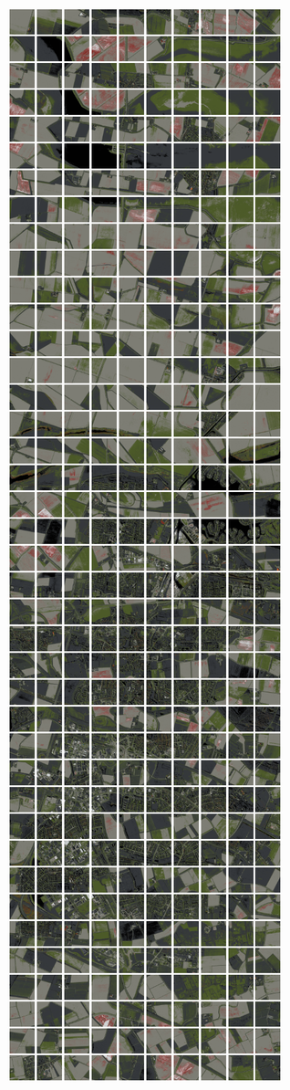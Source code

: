 <html>
<div>
<img src="https://github.com/HakkaTjakka/NL_TILE_MAP/blob/main/18/597/-1039/r.5970.-10390.png" height="44" width="44">
<img src="https://github.com/HakkaTjakka/NL_TILE_MAP/blob/main/18/597/-1039/r.5971.-10390.png" height="44" width="44">
<img src="https://github.com/HakkaTjakka/NL_TILE_MAP/blob/main/18/597/-1039/r.5972.-10390.png" height="44" width="44">
<img src="https://github.com/HakkaTjakka/NL_TILE_MAP/blob/main/18/597/-1039/r.5973.-10390.png" height="44" width="44">
<img src="https://github.com/HakkaTjakka/NL_TILE_MAP/blob/main/18/597/-1039/r.5974.-10390.png" height="44" width="44">
<img src="https://github.com/HakkaTjakka/NL_TILE_MAP/blob/main/18/597/-1039/r.5975.-10390.png" height="44" width="44">
<img src="https://github.com/HakkaTjakka/NL_TILE_MAP/blob/main/18/597/-1039/r.5976.-10390.png" height="44" width="44">
<img src="https://github.com/HakkaTjakka/NL_TILE_MAP/blob/main/18/597/-1039/r.5977.-10390.png" height="44" width="44">
<img src="https://github.com/HakkaTjakka/NL_TILE_MAP/blob/main/18/597/-1039/r.5978.-10390.png" height="44" width="44">
<img src="https://github.com/HakkaTjakka/NL_TILE_MAP/blob/main/18/597/-1039/r.5979.-10390.png" height="44" width="44">
<img src="https://github.com/HakkaTjakka/NL_TILE_MAP/blob/main/18/598/-1039/r.5980.-10390.png" height="44" width="44">
<img src="https://github.com/HakkaTjakka/NL_TILE_MAP/blob/main/18/598/-1039/r.5981.-10390.png" height="44" width="44">
<img src="https://github.com/HakkaTjakka/NL_TILE_MAP/blob/main/18/598/-1039/r.5982.-10390.png" height="44" width="44">
<img src="https://github.com/HakkaTjakka/NL_TILE_MAP/blob/main/18/598/-1039/r.5983.-10390.png" height="44" width="44">
<img src="https://github.com/HakkaTjakka/NL_TILE_MAP/blob/main/18/598/-1039/r.5984.-10390.png" height="44" width="44">
<img src="https://github.com/HakkaTjakka/NL_TILE_MAP/blob/main/18/598/-1039/r.5985.-10390.png" height="44" width="44">
<img src="https://github.com/HakkaTjakka/NL_TILE_MAP/blob/main/18/598/-1039/r.5986.-10390.png" height="44" width="44">
<img src="https://github.com/HakkaTjakka/NL_TILE_MAP/blob/main/18/598/-1039/r.5987.-10390.png" height="44" width="44">
<img src="https://github.com/HakkaTjakka/NL_TILE_MAP/blob/main/18/598/-1039/r.5988.-10390.png" height="44" width="44">
<img src="https://github.com/HakkaTjakka/NL_TILE_MAP/blob/main/18/598/-1039/r.5989.-10390.png" height="44" width="44">
<br>
<img src="https://github.com/HakkaTjakka/NL_TILE_MAP/blob/main/18/597/-1039/r.5970.-10389.png" height="44" width="44">
<img src="https://github.com/HakkaTjakka/NL_TILE_MAP/blob/main/18/597/-1039/r.5971.-10389.png" height="44" width="44">
<img src="https://github.com/HakkaTjakka/NL_TILE_MAP/blob/main/18/597/-1039/r.5972.-10389.png" height="44" width="44">
<img src="https://github.com/HakkaTjakka/NL_TILE_MAP/blob/main/18/597/-1039/r.5973.-10389.png" height="44" width="44">
<img src="https://github.com/HakkaTjakka/NL_TILE_MAP/blob/main/18/597/-1039/r.5974.-10389.png" height="44" width="44">
<img src="https://github.com/HakkaTjakka/NL_TILE_MAP/blob/main/18/597/-1039/r.5975.-10389.png" height="44" width="44">
<img src="https://github.com/HakkaTjakka/NL_TILE_MAP/blob/main/18/597/-1039/r.5976.-10389.png" height="44" width="44">
<img src="https://github.com/HakkaTjakka/NL_TILE_MAP/blob/main/18/597/-1039/r.5977.-10389.png" height="44" width="44">
<img src="https://github.com/HakkaTjakka/NL_TILE_MAP/blob/main/18/597/-1039/r.5978.-10389.png" height="44" width="44">
<img src="https://github.com/HakkaTjakka/NL_TILE_MAP/blob/main/18/597/-1039/r.5979.-10389.png" height="44" width="44">
<img src="https://github.com/HakkaTjakka/NL_TILE_MAP/blob/main/18/598/-1039/r.5980.-10389.png" height="44" width="44">
<img src="https://github.com/HakkaTjakka/NL_TILE_MAP/blob/main/18/598/-1039/r.5981.-10389.png" height="44" width="44">
<img src="https://github.com/HakkaTjakka/NL_TILE_MAP/blob/main/18/598/-1039/r.5982.-10389.png" height="44" width="44">
<img src="https://github.com/HakkaTjakka/NL_TILE_MAP/blob/main/18/598/-1039/r.5983.-10389.png" height="44" width="44">
<img src="https://github.com/HakkaTjakka/NL_TILE_MAP/blob/main/18/598/-1039/r.5984.-10389.png" height="44" width="44">
<img src="https://github.com/HakkaTjakka/NL_TILE_MAP/blob/main/18/598/-1039/r.5985.-10389.png" height="44" width="44">
<img src="https://github.com/HakkaTjakka/NL_TILE_MAP/blob/main/18/598/-1039/r.5986.-10389.png" height="44" width="44">
<img src="https://github.com/HakkaTjakka/NL_TILE_MAP/blob/main/18/598/-1039/r.5987.-10389.png" height="44" width="44">
<img src="https://github.com/HakkaTjakka/NL_TILE_MAP/blob/main/18/598/-1039/r.5988.-10389.png" height="44" width="44">
<img src="https://github.com/HakkaTjakka/NL_TILE_MAP/blob/main/18/598/-1039/r.5989.-10389.png" height="44" width="44">
<br>
<img src="https://github.com/HakkaTjakka/NL_TILE_MAP/blob/main/18/597/-1039/r.5970.-10388.png" height="44" width="44">
<img src="https://github.com/HakkaTjakka/NL_TILE_MAP/blob/main/18/597/-1039/r.5971.-10388.png" height="44" width="44">
<img src="https://github.com/HakkaTjakka/NL_TILE_MAP/blob/main/18/597/-1039/r.5972.-10388.png" height="44" width="44">
<img src="https://github.com/HakkaTjakka/NL_TILE_MAP/blob/main/18/597/-1039/r.5973.-10388.png" height="44" width="44">
<img src="https://github.com/HakkaTjakka/NL_TILE_MAP/blob/main/18/597/-1039/r.5974.-10388.png" height="44" width="44">
<img src="https://github.com/HakkaTjakka/NL_TILE_MAP/blob/main/18/597/-1039/r.5975.-10388.png" height="44" width="44">
<img src="https://github.com/HakkaTjakka/NL_TILE_MAP/blob/main/18/597/-1039/r.5976.-10388.png" height="44" width="44">
<img src="https://github.com/HakkaTjakka/NL_TILE_MAP/blob/main/18/597/-1039/r.5977.-10388.png" height="44" width="44">
<img src="https://github.com/HakkaTjakka/NL_TILE_MAP/blob/main/18/597/-1039/r.5978.-10388.png" height="44" width="44">
<img src="https://github.com/HakkaTjakka/NL_TILE_MAP/blob/main/18/597/-1039/r.5979.-10388.png" height="44" width="44">
<img src="https://github.com/HakkaTjakka/NL_TILE_MAP/blob/main/18/598/-1039/r.5980.-10388.png" height="44" width="44">
<img src="https://github.com/HakkaTjakka/NL_TILE_MAP/blob/main/18/598/-1039/r.5981.-10388.png" height="44" width="44">
<img src="https://github.com/HakkaTjakka/NL_TILE_MAP/blob/main/18/598/-1039/r.5982.-10388.png" height="44" width="44">
<img src="https://github.com/HakkaTjakka/NL_TILE_MAP/blob/main/18/598/-1039/r.5983.-10388.png" height="44" width="44">
<img src="https://github.com/HakkaTjakka/NL_TILE_MAP/blob/main/18/598/-1039/r.5984.-10388.png" height="44" width="44">
<img src="https://github.com/HakkaTjakka/NL_TILE_MAP/blob/main/18/598/-1039/r.5985.-10388.png" height="44" width="44">
<img src="https://github.com/HakkaTjakka/NL_TILE_MAP/blob/main/18/598/-1039/r.5986.-10388.png" height="44" width="44">
<img src="https://github.com/HakkaTjakka/NL_TILE_MAP/blob/main/18/598/-1039/r.5987.-10388.png" height="44" width="44">
<img src="https://github.com/HakkaTjakka/NL_TILE_MAP/blob/main/18/598/-1039/r.5988.-10388.png" height="44" width="44">
<img src="https://github.com/HakkaTjakka/NL_TILE_MAP/blob/main/18/598/-1039/r.5989.-10388.png" height="44" width="44">
<br>
<img src="https://github.com/HakkaTjakka/NL_TILE_MAP/blob/main/18/597/-1039/r.5970.-10387.png" height="44" width="44">
<img src="https://github.com/HakkaTjakka/NL_TILE_MAP/blob/main/18/597/-1039/r.5971.-10387.png" height="44" width="44">
<img src="https://github.com/HakkaTjakka/NL_TILE_MAP/blob/main/18/597/-1039/r.5972.-10387.png" height="44" width="44">
<img src="https://github.com/HakkaTjakka/NL_TILE_MAP/blob/main/18/597/-1039/r.5973.-10387.png" height="44" width="44">
<img src="https://github.com/HakkaTjakka/NL_TILE_MAP/blob/main/18/597/-1039/r.5974.-10387.png" height="44" width="44">
<img src="https://github.com/HakkaTjakka/NL_TILE_MAP/blob/main/18/597/-1039/r.5975.-10387.png" height="44" width="44">
<img src="https://github.com/HakkaTjakka/NL_TILE_MAP/blob/main/18/597/-1039/r.5976.-10387.png" height="44" width="44">
<img src="https://github.com/HakkaTjakka/NL_TILE_MAP/blob/main/18/597/-1039/r.5977.-10387.png" height="44" width="44">
<img src="https://github.com/HakkaTjakka/NL_TILE_MAP/blob/main/18/597/-1039/r.5978.-10387.png" height="44" width="44">
<img src="https://github.com/HakkaTjakka/NL_TILE_MAP/blob/main/18/597/-1039/r.5979.-10387.png" height="44" width="44">
<img src="https://github.com/HakkaTjakka/NL_TILE_MAP/blob/main/18/598/-1039/r.5980.-10387.png" height="44" width="44">
<img src="https://github.com/HakkaTjakka/NL_TILE_MAP/blob/main/18/598/-1039/r.5981.-10387.png" height="44" width="44">
<img src="https://github.com/HakkaTjakka/NL_TILE_MAP/blob/main/18/598/-1039/r.5982.-10387.png" height="44" width="44">
<img src="https://github.com/HakkaTjakka/NL_TILE_MAP/blob/main/18/598/-1039/r.5983.-10387.png" height="44" width="44">
<img src="https://github.com/HakkaTjakka/NL_TILE_MAP/blob/main/18/598/-1039/r.5984.-10387.png" height="44" width="44">
<img src="https://github.com/HakkaTjakka/NL_TILE_MAP/blob/main/18/598/-1039/r.5985.-10387.png" height="44" width="44">
<img src="https://github.com/HakkaTjakka/NL_TILE_MAP/blob/main/18/598/-1039/r.5986.-10387.png" height="44" width="44">
<img src="https://github.com/HakkaTjakka/NL_TILE_MAP/blob/main/18/598/-1039/r.5987.-10387.png" height="44" width="44">
<img src="https://github.com/HakkaTjakka/NL_TILE_MAP/blob/main/18/598/-1039/r.5988.-10387.png" height="44" width="44">
<img src="https://github.com/HakkaTjakka/NL_TILE_MAP/blob/main/18/598/-1039/r.5989.-10387.png" height="44" width="44">
<br>
<img src="https://github.com/HakkaTjakka/NL_TILE_MAP/blob/main/18/597/-1039/r.5970.-10386.png" height="44" width="44">
<img src="https://github.com/HakkaTjakka/NL_TILE_MAP/blob/main/18/597/-1039/r.5971.-10386.png" height="44" width="44">
<img src="https://github.com/HakkaTjakka/NL_TILE_MAP/blob/main/18/597/-1039/r.5972.-10386.png" height="44" width="44">
<img src="https://github.com/HakkaTjakka/NL_TILE_MAP/blob/main/18/597/-1039/r.5973.-10386.png" height="44" width="44">
<img src="https://github.com/HakkaTjakka/NL_TILE_MAP/blob/main/18/597/-1039/r.5974.-10386.png" height="44" width="44">
<img src="https://github.com/HakkaTjakka/NL_TILE_MAP/blob/main/18/597/-1039/r.5975.-10386.png" height="44" width="44">
<img src="https://github.com/HakkaTjakka/NL_TILE_MAP/blob/main/18/597/-1039/r.5976.-10386.png" height="44" width="44">
<img src="https://github.com/HakkaTjakka/NL_TILE_MAP/blob/main/18/597/-1039/r.5977.-10386.png" height="44" width="44">
<img src="https://github.com/HakkaTjakka/NL_TILE_MAP/blob/main/18/597/-1039/r.5978.-10386.png" height="44" width="44">
<img src="https://github.com/HakkaTjakka/NL_TILE_MAP/blob/main/18/597/-1039/r.5979.-10386.png" height="44" width="44">
<img src="https://github.com/HakkaTjakka/NL_TILE_MAP/blob/main/18/598/-1039/r.5980.-10386.png" height="44" width="44">
<img src="https://github.com/HakkaTjakka/NL_TILE_MAP/blob/main/18/598/-1039/r.5981.-10386.png" height="44" width="44">
<img src="https://github.com/HakkaTjakka/NL_TILE_MAP/blob/main/18/598/-1039/r.5982.-10386.png" height="44" width="44">
<img src="https://github.com/HakkaTjakka/NL_TILE_MAP/blob/main/18/598/-1039/r.5983.-10386.png" height="44" width="44">
<img src="https://github.com/HakkaTjakka/NL_TILE_MAP/blob/main/18/598/-1039/r.5984.-10386.png" height="44" width="44">
<img src="https://github.com/HakkaTjakka/NL_TILE_MAP/blob/main/18/598/-1039/r.5985.-10386.png" height="44" width="44">
<img src="https://github.com/HakkaTjakka/NL_TILE_MAP/blob/main/18/598/-1039/r.5986.-10386.png" height="44" width="44">
<img src="https://github.com/HakkaTjakka/NL_TILE_MAP/blob/main/18/598/-1039/r.5987.-10386.png" height="44" width="44">
<img src="https://github.com/HakkaTjakka/NL_TILE_MAP/blob/main/18/598/-1039/r.5988.-10386.png" height="44" width="44">
<img src="https://github.com/HakkaTjakka/NL_TILE_MAP/blob/main/18/598/-1039/r.5989.-10386.png" height="44" width="44">
<br>
<img src="https://github.com/HakkaTjakka/NL_TILE_MAP/blob/main/18/597/-1039/r.5970.-10385.png" height="44" width="44">
<img src="https://github.com/HakkaTjakka/NL_TILE_MAP/blob/main/18/597/-1039/r.5971.-10385.png" height="44" width="44">
<img src="https://github.com/HakkaTjakka/NL_TILE_MAP/blob/main/18/597/-1039/r.5972.-10385.png" height="44" width="44">
<img src="https://github.com/HakkaTjakka/NL_TILE_MAP/blob/main/18/597/-1039/r.5973.-10385.png" height="44" width="44">
<img src="https://github.com/HakkaTjakka/NL_TILE_MAP/blob/main/18/597/-1039/r.5974.-10385.png" height="44" width="44">
<img src="https://github.com/HakkaTjakka/NL_TILE_MAP/blob/main/18/597/-1039/r.5975.-10385.png" height="44" width="44">
<img src="https://github.com/HakkaTjakka/NL_TILE_MAP/blob/main/18/597/-1039/r.5976.-10385.png" height="44" width="44">
<img src="https://github.com/HakkaTjakka/NL_TILE_MAP/blob/main/18/597/-1039/r.5977.-10385.png" height="44" width="44">
<img src="https://github.com/HakkaTjakka/NL_TILE_MAP/blob/main/18/597/-1039/r.5978.-10385.png" height="44" width="44">
<img src="https://github.com/HakkaTjakka/NL_TILE_MAP/blob/main/18/597/-1039/r.5979.-10385.png" height="44" width="44">
<img src="https://github.com/HakkaTjakka/NL_TILE_MAP/blob/main/18/598/-1039/r.5980.-10385.png" height="44" width="44">
<img src="https://github.com/HakkaTjakka/NL_TILE_MAP/blob/main/18/598/-1039/r.5981.-10385.png" height="44" width="44">
<img src="https://github.com/HakkaTjakka/NL_TILE_MAP/blob/main/18/598/-1039/r.5982.-10385.png" height="44" width="44">
<img src="https://github.com/HakkaTjakka/NL_TILE_MAP/blob/main/18/598/-1039/r.5983.-10385.png" height="44" width="44">
<img src="https://github.com/HakkaTjakka/NL_TILE_MAP/blob/main/18/598/-1039/r.5984.-10385.png" height="44" width="44">
<img src="https://github.com/HakkaTjakka/NL_TILE_MAP/blob/main/18/598/-1039/r.5985.-10385.png" height="44" width="44">
<img src="https://github.com/HakkaTjakka/NL_TILE_MAP/blob/main/18/598/-1039/r.5986.-10385.png" height="44" width="44">
<img src="https://github.com/HakkaTjakka/NL_TILE_MAP/blob/main/18/598/-1039/r.5987.-10385.png" height="44" width="44">
<img src="https://github.com/HakkaTjakka/NL_TILE_MAP/blob/main/18/598/-1039/r.5988.-10385.png" height="44" width="44">
<img src="https://github.com/HakkaTjakka/NL_TILE_MAP/blob/main/18/598/-1039/r.5989.-10385.png" height="44" width="44">
<br>
<img src="https://github.com/HakkaTjakka/NL_TILE_MAP/blob/main/18/597/-1039/r.5970.-10384.png" height="44" width="44">
<img src="https://github.com/HakkaTjakka/NL_TILE_MAP/blob/main/18/597/-1039/r.5971.-10384.png" height="44" width="44">
<img src="https://github.com/HakkaTjakka/NL_TILE_MAP/blob/main/18/597/-1039/r.5972.-10384.png" height="44" width="44">
<img src="https://github.com/HakkaTjakka/NL_TILE_MAP/blob/main/18/597/-1039/r.5973.-10384.png" height="44" width="44">
<img src="https://github.com/HakkaTjakka/NL_TILE_MAP/blob/main/18/597/-1039/r.5974.-10384.png" height="44" width="44">
<img src="https://github.com/HakkaTjakka/NL_TILE_MAP/blob/main/18/597/-1039/r.5975.-10384.png" height="44" width="44">
<img src="https://github.com/HakkaTjakka/NL_TILE_MAP/blob/main/18/597/-1039/r.5976.-10384.png" height="44" width="44">
<img src="https://github.com/HakkaTjakka/NL_TILE_MAP/blob/main/18/597/-1039/r.5977.-10384.png" height="44" width="44">
<img src="https://github.com/HakkaTjakka/NL_TILE_MAP/blob/main/18/597/-1039/r.5978.-10384.png" height="44" width="44">
<img src="https://github.com/HakkaTjakka/NL_TILE_MAP/blob/main/18/597/-1039/r.5979.-10384.png" height="44" width="44">
<img src="https://github.com/HakkaTjakka/NL_TILE_MAP/blob/main/18/598/-1039/r.5980.-10384.png" height="44" width="44">
<img src="https://github.com/HakkaTjakka/NL_TILE_MAP/blob/main/18/598/-1039/r.5981.-10384.png" height="44" width="44">
<img src="https://github.com/HakkaTjakka/NL_TILE_MAP/blob/main/18/598/-1039/r.5982.-10384.png" height="44" width="44">
<img src="https://github.com/HakkaTjakka/NL_TILE_MAP/blob/main/18/598/-1039/r.5983.-10384.png" height="44" width="44">
<img src="https://github.com/HakkaTjakka/NL_TILE_MAP/blob/main/18/598/-1039/r.5984.-10384.png" height="44" width="44">
<img src="https://github.com/HakkaTjakka/NL_TILE_MAP/blob/main/18/598/-1039/r.5985.-10384.png" height="44" width="44">
<img src="https://github.com/HakkaTjakka/NL_TILE_MAP/blob/main/18/598/-1039/r.5986.-10384.png" height="44" width="44">
<img src="https://github.com/HakkaTjakka/NL_TILE_MAP/blob/main/18/598/-1039/r.5987.-10384.png" height="44" width="44">
<img src="https://github.com/HakkaTjakka/NL_TILE_MAP/blob/main/18/598/-1039/r.5988.-10384.png" height="44" width="44">
<img src="https://github.com/HakkaTjakka/NL_TILE_MAP/blob/main/18/598/-1039/r.5989.-10384.png" height="44" width="44">
<br>
<img src="https://github.com/HakkaTjakka/NL_TILE_MAP/blob/main/18/597/-1039/r.5970.-10383.png" height="44" width="44">
<img src="https://github.com/HakkaTjakka/NL_TILE_MAP/blob/main/18/597/-1039/r.5971.-10383.png" height="44" width="44">
<img src="https://github.com/HakkaTjakka/NL_TILE_MAP/blob/main/18/597/-1039/r.5972.-10383.png" height="44" width="44">
<img src="https://github.com/HakkaTjakka/NL_TILE_MAP/blob/main/18/597/-1039/r.5973.-10383.png" height="44" width="44">
<img src="https://github.com/HakkaTjakka/NL_TILE_MAP/blob/main/18/597/-1039/r.5974.-10383.png" height="44" width="44">
<img src="https://github.com/HakkaTjakka/NL_TILE_MAP/blob/main/18/597/-1039/r.5975.-10383.png" height="44" width="44">
<img src="https://github.com/HakkaTjakka/NL_TILE_MAP/blob/main/18/597/-1039/r.5976.-10383.png" height="44" width="44">
<img src="https://github.com/HakkaTjakka/NL_TILE_MAP/blob/main/18/597/-1039/r.5977.-10383.png" height="44" width="44">
<img src="https://github.com/HakkaTjakka/NL_TILE_MAP/blob/main/18/597/-1039/r.5978.-10383.png" height="44" width="44">
<img src="https://github.com/HakkaTjakka/NL_TILE_MAP/blob/main/18/597/-1039/r.5979.-10383.png" height="44" width="44">
<img src="https://github.com/HakkaTjakka/NL_TILE_MAP/blob/main/18/598/-1039/r.5980.-10383.png" height="44" width="44">
<img src="https://github.com/HakkaTjakka/NL_TILE_MAP/blob/main/18/598/-1039/r.5981.-10383.png" height="44" width="44">
<img src="https://github.com/HakkaTjakka/NL_TILE_MAP/blob/main/18/598/-1039/r.5982.-10383.png" height="44" width="44">
<img src="https://github.com/HakkaTjakka/NL_TILE_MAP/blob/main/18/598/-1039/r.5983.-10383.png" height="44" width="44">
<img src="https://github.com/HakkaTjakka/NL_TILE_MAP/blob/main/18/598/-1039/r.5984.-10383.png" height="44" width="44">
<img src="https://github.com/HakkaTjakka/NL_TILE_MAP/blob/main/18/598/-1039/r.5985.-10383.png" height="44" width="44">
<img src="https://github.com/HakkaTjakka/NL_TILE_MAP/blob/main/18/598/-1039/r.5986.-10383.png" height="44" width="44">
<img src="https://github.com/HakkaTjakka/NL_TILE_MAP/blob/main/18/598/-1039/r.5987.-10383.png" height="44" width="44">
<img src="https://github.com/HakkaTjakka/NL_TILE_MAP/blob/main/18/598/-1039/r.5988.-10383.png" height="44" width="44">
<img src="https://github.com/HakkaTjakka/NL_TILE_MAP/blob/main/18/598/-1039/r.5989.-10383.png" height="44" width="44">
<br>
<img src="https://github.com/HakkaTjakka/NL_TILE_MAP/blob/main/18/597/-1039/r.5970.-10382.png" height="44" width="44">
<img src="https://github.com/HakkaTjakka/NL_TILE_MAP/blob/main/18/597/-1039/r.5971.-10382.png" height="44" width="44">
<img src="https://github.com/HakkaTjakka/NL_TILE_MAP/blob/main/18/597/-1039/r.5972.-10382.png" height="44" width="44">
<img src="https://github.com/HakkaTjakka/NL_TILE_MAP/blob/main/18/597/-1039/r.5973.-10382.png" height="44" width="44">
<img src="https://github.com/HakkaTjakka/NL_TILE_MAP/blob/main/18/597/-1039/r.5974.-10382.png" height="44" width="44">
<img src="https://github.com/HakkaTjakka/NL_TILE_MAP/blob/main/18/597/-1039/r.5975.-10382.png" height="44" width="44">
<img src="https://github.com/HakkaTjakka/NL_TILE_MAP/blob/main/18/597/-1039/r.5976.-10382.png" height="44" width="44">
<img src="https://github.com/HakkaTjakka/NL_TILE_MAP/blob/main/18/597/-1039/r.5977.-10382.png" height="44" width="44">
<img src="https://github.com/HakkaTjakka/NL_TILE_MAP/blob/main/18/597/-1039/r.5978.-10382.png" height="44" width="44">
<img src="https://github.com/HakkaTjakka/NL_TILE_MAP/blob/main/18/597/-1039/r.5979.-10382.png" height="44" width="44">
<img src="https://github.com/HakkaTjakka/NL_TILE_MAP/blob/main/18/598/-1039/r.5980.-10382.png" height="44" width="44">
<img src="https://github.com/HakkaTjakka/NL_TILE_MAP/blob/main/18/598/-1039/r.5981.-10382.png" height="44" width="44">
<img src="https://github.com/HakkaTjakka/NL_TILE_MAP/blob/main/18/598/-1039/r.5982.-10382.png" height="44" width="44">
<img src="https://github.com/HakkaTjakka/NL_TILE_MAP/blob/main/18/598/-1039/r.5983.-10382.png" height="44" width="44">
<img src="https://github.com/HakkaTjakka/NL_TILE_MAP/blob/main/18/598/-1039/r.5984.-10382.png" height="44" width="44">
<img src="https://github.com/HakkaTjakka/NL_TILE_MAP/blob/main/18/598/-1039/r.5985.-10382.png" height="44" width="44">
<img src="https://github.com/HakkaTjakka/NL_TILE_MAP/blob/main/18/598/-1039/r.5986.-10382.png" height="44" width="44">
<img src="https://github.com/HakkaTjakka/NL_TILE_MAP/blob/main/18/598/-1039/r.5987.-10382.png" height="44" width="44">
<img src="https://github.com/HakkaTjakka/NL_TILE_MAP/blob/main/18/598/-1039/r.5988.-10382.png" height="44" width="44">
<img src="https://github.com/HakkaTjakka/NL_TILE_MAP/blob/main/18/598/-1039/r.5989.-10382.png" height="44" width="44">
<br>
<img src="https://github.com/HakkaTjakka/NL_TILE_MAP/blob/main/18/597/-1039/r.5970.-10381.png" height="44" width="44">
<img src="https://github.com/HakkaTjakka/NL_TILE_MAP/blob/main/18/597/-1039/r.5971.-10381.png" height="44" width="44">
<img src="https://github.com/HakkaTjakka/NL_TILE_MAP/blob/main/18/597/-1039/r.5972.-10381.png" height="44" width="44">
<img src="https://github.com/HakkaTjakka/NL_TILE_MAP/blob/main/18/597/-1039/r.5973.-10381.png" height="44" width="44">
<img src="https://github.com/HakkaTjakka/NL_TILE_MAP/blob/main/18/597/-1039/r.5974.-10381.png" height="44" width="44">
<img src="https://github.com/HakkaTjakka/NL_TILE_MAP/blob/main/18/597/-1039/r.5975.-10381.png" height="44" width="44">
<img src="https://github.com/HakkaTjakka/NL_TILE_MAP/blob/main/18/597/-1039/r.5976.-10381.png" height="44" width="44">
<img src="https://github.com/HakkaTjakka/NL_TILE_MAP/blob/main/18/597/-1039/r.5977.-10381.png" height="44" width="44">
<img src="https://github.com/HakkaTjakka/NL_TILE_MAP/blob/main/18/597/-1039/r.5978.-10381.png" height="44" width="44">
<img src="https://github.com/HakkaTjakka/NL_TILE_MAP/blob/main/18/597/-1039/r.5979.-10381.png" height="44" width="44">
<img src="https://github.com/HakkaTjakka/NL_TILE_MAP/blob/main/18/598/-1039/r.5980.-10381.png" height="44" width="44">
<img src="https://github.com/HakkaTjakka/NL_TILE_MAP/blob/main/18/598/-1039/r.5981.-10381.png" height="44" width="44">
<img src="https://github.com/HakkaTjakka/NL_TILE_MAP/blob/main/18/598/-1039/r.5982.-10381.png" height="44" width="44">
<img src="https://github.com/HakkaTjakka/NL_TILE_MAP/blob/main/18/598/-1039/r.5983.-10381.png" height="44" width="44">
<img src="https://github.com/HakkaTjakka/NL_TILE_MAP/blob/main/18/598/-1039/r.5984.-10381.png" height="44" width="44">
<img src="https://github.com/HakkaTjakka/NL_TILE_MAP/blob/main/18/598/-1039/r.5985.-10381.png" height="44" width="44">
<img src="https://github.com/HakkaTjakka/NL_TILE_MAP/blob/main/18/598/-1039/r.5986.-10381.png" height="44" width="44">
<img src="https://github.com/HakkaTjakka/NL_TILE_MAP/blob/main/18/598/-1039/r.5987.-10381.png" height="44" width="44">
<img src="https://github.com/HakkaTjakka/NL_TILE_MAP/blob/main/18/598/-1039/r.5988.-10381.png" height="44" width="44">
<img src="https://github.com/HakkaTjakka/NL_TILE_MAP/blob/main/18/598/-1039/r.5989.-10381.png" height="44" width="44">
<br>
<img src="https://github.com/HakkaTjakka/NL_TILE_MAP/blob/main/18/597/-1038/r.5970.-10380.png" height="44" width="44">
<img src="https://github.com/HakkaTjakka/NL_TILE_MAP/blob/main/18/597/-1038/r.5971.-10380.png" height="44" width="44">
<img src="https://github.com/HakkaTjakka/NL_TILE_MAP/blob/main/18/597/-1038/r.5972.-10380.png" height="44" width="44">
<img src="https://github.com/HakkaTjakka/NL_TILE_MAP/blob/main/18/597/-1038/r.5973.-10380.png" height="44" width="44">
<img src="https://github.com/HakkaTjakka/NL_TILE_MAP/blob/main/18/597/-1038/r.5974.-10380.png" height="44" width="44">
<img src="https://github.com/HakkaTjakka/NL_TILE_MAP/blob/main/18/597/-1038/r.5975.-10380.png" height="44" width="44">
<img src="https://github.com/HakkaTjakka/NL_TILE_MAP/blob/main/18/597/-1038/r.5976.-10380.png" height="44" width="44">
<img src="https://github.com/HakkaTjakka/NL_TILE_MAP/blob/main/18/597/-1038/r.5977.-10380.png" height="44" width="44">
<img src="https://github.com/HakkaTjakka/NL_TILE_MAP/blob/main/18/597/-1038/r.5978.-10380.png" height="44" width="44">
<img src="https://github.com/HakkaTjakka/NL_TILE_MAP/blob/main/18/597/-1038/r.5979.-10380.png" height="44" width="44">
<img src="https://github.com/HakkaTjakka/NL_TILE_MAP/blob/main/18/598/-1038/r.5980.-10380.png" height="44" width="44">
<img src="https://github.com/HakkaTjakka/NL_TILE_MAP/blob/main/18/598/-1038/r.5981.-10380.png" height="44" width="44">
<img src="https://github.com/HakkaTjakka/NL_TILE_MAP/blob/main/18/598/-1038/r.5982.-10380.png" height="44" width="44">
<img src="https://github.com/HakkaTjakka/NL_TILE_MAP/blob/main/18/598/-1038/r.5983.-10380.png" height="44" width="44">
<img src="https://github.com/HakkaTjakka/NL_TILE_MAP/blob/main/18/598/-1038/r.5984.-10380.png" height="44" width="44">
<img src="https://github.com/HakkaTjakka/NL_TILE_MAP/blob/main/18/598/-1038/r.5985.-10380.png" height="44" width="44">
<img src="https://github.com/HakkaTjakka/NL_TILE_MAP/blob/main/18/598/-1038/r.5986.-10380.png" height="44" width="44">
<img src="https://github.com/HakkaTjakka/NL_TILE_MAP/blob/main/18/598/-1038/r.5987.-10380.png" height="44" width="44">
<img src="https://github.com/HakkaTjakka/NL_TILE_MAP/blob/main/18/598/-1038/r.5988.-10380.png" height="44" width="44">
<img src="https://github.com/HakkaTjakka/NL_TILE_MAP/blob/main/18/598/-1038/r.5989.-10380.png" height="44" width="44">
<br>
<img src="https://github.com/HakkaTjakka/NL_TILE_MAP/blob/main/18/597/-1038/r.5970.-10379.png" height="44" width="44">
<img src="https://github.com/HakkaTjakka/NL_TILE_MAP/blob/main/18/597/-1038/r.5971.-10379.png" height="44" width="44">
<img src="https://github.com/HakkaTjakka/NL_TILE_MAP/blob/main/18/597/-1038/r.5972.-10379.png" height="44" width="44">
<img src="https://github.com/HakkaTjakka/NL_TILE_MAP/blob/main/18/597/-1038/r.5973.-10379.png" height="44" width="44">
<img src="https://github.com/HakkaTjakka/NL_TILE_MAP/blob/main/18/597/-1038/r.5974.-10379.png" height="44" width="44">
<img src="https://github.com/HakkaTjakka/NL_TILE_MAP/blob/main/18/597/-1038/r.5975.-10379.png" height="44" width="44">
<img src="https://github.com/HakkaTjakka/NL_TILE_MAP/blob/main/18/597/-1038/r.5976.-10379.png" height="44" width="44">
<img src="https://github.com/HakkaTjakka/NL_TILE_MAP/blob/main/18/597/-1038/r.5977.-10379.png" height="44" width="44">
<img src="https://github.com/HakkaTjakka/NL_TILE_MAP/blob/main/18/597/-1038/r.5978.-10379.png" height="44" width="44">
<img src="https://github.com/HakkaTjakka/NL_TILE_MAP/blob/main/18/597/-1038/r.5979.-10379.png" height="44" width="44">
<img src="https://github.com/HakkaTjakka/NL_TILE_MAP/blob/main/18/598/-1038/r.5980.-10379.png" height="44" width="44">
<img src="https://github.com/HakkaTjakka/NL_TILE_MAP/blob/main/18/598/-1038/r.5981.-10379.png" height="44" width="44">
<img src="https://github.com/HakkaTjakka/NL_TILE_MAP/blob/main/18/598/-1038/r.5982.-10379.png" height="44" width="44">
<img src="https://github.com/HakkaTjakka/NL_TILE_MAP/blob/main/18/598/-1038/r.5983.-10379.png" height="44" width="44">
<img src="https://github.com/HakkaTjakka/NL_TILE_MAP/blob/main/18/598/-1038/r.5984.-10379.png" height="44" width="44">
<img src="https://github.com/HakkaTjakka/NL_TILE_MAP/blob/main/18/598/-1038/r.5985.-10379.png" height="44" width="44">
<img src="https://github.com/HakkaTjakka/NL_TILE_MAP/blob/main/18/598/-1038/r.5986.-10379.png" height="44" width="44">
<img src="https://github.com/HakkaTjakka/NL_TILE_MAP/blob/main/18/598/-1038/r.5987.-10379.png" height="44" width="44">
<img src="https://github.com/HakkaTjakka/NL_TILE_MAP/blob/main/18/598/-1038/r.5988.-10379.png" height="44" width="44">
<img src="https://github.com/HakkaTjakka/NL_TILE_MAP/blob/main/18/598/-1038/r.5989.-10379.png" height="44" width="44">
<br>
<img src="https://github.com/HakkaTjakka/NL_TILE_MAP/blob/main/18/597/-1038/r.5970.-10378.png" height="44" width="44">
<img src="https://github.com/HakkaTjakka/NL_TILE_MAP/blob/main/18/597/-1038/r.5971.-10378.png" height="44" width="44">
<img src="https://github.com/HakkaTjakka/NL_TILE_MAP/blob/main/18/597/-1038/r.5972.-10378.png" height="44" width="44">
<img src="https://github.com/HakkaTjakka/NL_TILE_MAP/blob/main/18/597/-1038/r.5973.-10378.png" height="44" width="44">
<img src="https://github.com/HakkaTjakka/NL_TILE_MAP/blob/main/18/597/-1038/r.5974.-10378.png" height="44" width="44">
<img src="https://github.com/HakkaTjakka/NL_TILE_MAP/blob/main/18/597/-1038/r.5975.-10378.png" height="44" width="44">
<img src="https://github.com/HakkaTjakka/NL_TILE_MAP/blob/main/18/597/-1038/r.5976.-10378.png" height="44" width="44">
<img src="https://github.com/HakkaTjakka/NL_TILE_MAP/blob/main/18/597/-1038/r.5977.-10378.png" height="44" width="44">
<img src="https://github.com/HakkaTjakka/NL_TILE_MAP/blob/main/18/597/-1038/r.5978.-10378.png" height="44" width="44">
<img src="https://github.com/HakkaTjakka/NL_TILE_MAP/blob/main/18/597/-1038/r.5979.-10378.png" height="44" width="44">
<img src="https://github.com/HakkaTjakka/NL_TILE_MAP/blob/main/18/598/-1038/r.5980.-10378.png" height="44" width="44">
<img src="https://github.com/HakkaTjakka/NL_TILE_MAP/blob/main/18/598/-1038/r.5981.-10378.png" height="44" width="44">
<img src="https://github.com/HakkaTjakka/NL_TILE_MAP/blob/main/18/598/-1038/r.5982.-10378.png" height="44" width="44">
<img src="https://github.com/HakkaTjakka/NL_TILE_MAP/blob/main/18/598/-1038/r.5983.-10378.png" height="44" width="44">
<img src="https://github.com/HakkaTjakka/NL_TILE_MAP/blob/main/18/598/-1038/r.5984.-10378.png" height="44" width="44">
<img src="https://github.com/HakkaTjakka/NL_TILE_MAP/blob/main/18/598/-1038/r.5985.-10378.png" height="44" width="44">
<img src="https://github.com/HakkaTjakka/NL_TILE_MAP/blob/main/18/598/-1038/r.5986.-10378.png" height="44" width="44">
<img src="https://github.com/HakkaTjakka/NL_TILE_MAP/blob/main/18/598/-1038/r.5987.-10378.png" height="44" width="44">
<img src="https://github.com/HakkaTjakka/NL_TILE_MAP/blob/main/18/598/-1038/r.5988.-10378.png" height="44" width="44">
<img src="https://github.com/HakkaTjakka/NL_TILE_MAP/blob/main/18/598/-1038/r.5989.-10378.png" height="44" width="44">
<br>
<img src="https://github.com/HakkaTjakka/NL_TILE_MAP/blob/main/18/597/-1038/r.5970.-10377.png" height="44" width="44">
<img src="https://github.com/HakkaTjakka/NL_TILE_MAP/blob/main/18/597/-1038/r.5971.-10377.png" height="44" width="44">
<img src="https://github.com/HakkaTjakka/NL_TILE_MAP/blob/main/18/597/-1038/r.5972.-10377.png" height="44" width="44">
<img src="https://github.com/HakkaTjakka/NL_TILE_MAP/blob/main/18/597/-1038/r.5973.-10377.png" height="44" width="44">
<img src="https://github.com/HakkaTjakka/NL_TILE_MAP/blob/main/18/597/-1038/r.5974.-10377.png" height="44" width="44">
<img src="https://github.com/HakkaTjakka/NL_TILE_MAP/blob/main/18/597/-1038/r.5975.-10377.png" height="44" width="44">
<img src="https://github.com/HakkaTjakka/NL_TILE_MAP/blob/main/18/597/-1038/r.5976.-10377.png" height="44" width="44">
<img src="https://github.com/HakkaTjakka/NL_TILE_MAP/blob/main/18/597/-1038/r.5977.-10377.png" height="44" width="44">
<img src="https://github.com/HakkaTjakka/NL_TILE_MAP/blob/main/18/597/-1038/r.5978.-10377.png" height="44" width="44">
<img src="https://github.com/HakkaTjakka/NL_TILE_MAP/blob/main/18/597/-1038/r.5979.-10377.png" height="44" width="44">
<img src="https://github.com/HakkaTjakka/NL_TILE_MAP/blob/main/18/598/-1038/r.5980.-10377.png" height="44" width="44">
<img src="https://github.com/HakkaTjakka/NL_TILE_MAP/blob/main/18/598/-1038/r.5981.-10377.png" height="44" width="44">
<img src="https://github.com/HakkaTjakka/NL_TILE_MAP/blob/main/18/598/-1038/r.5982.-10377.png" height="44" width="44">
<img src="https://github.com/HakkaTjakka/NL_TILE_MAP/blob/main/18/598/-1038/r.5983.-10377.png" height="44" width="44">
<img src="https://github.com/HakkaTjakka/NL_TILE_MAP/blob/main/18/598/-1038/r.5984.-10377.png" height="44" width="44">
<img src="https://github.com/HakkaTjakka/NL_TILE_MAP/blob/main/18/598/-1038/r.5985.-10377.png" height="44" width="44">
<img src="https://github.com/HakkaTjakka/NL_TILE_MAP/blob/main/18/598/-1038/r.5986.-10377.png" height="44" width="44">
<img src="https://github.com/HakkaTjakka/NL_TILE_MAP/blob/main/18/598/-1038/r.5987.-10377.png" height="44" width="44">
<img src="https://github.com/HakkaTjakka/NL_TILE_MAP/blob/main/18/598/-1038/r.5988.-10377.png" height="44" width="44">
<img src="https://github.com/HakkaTjakka/NL_TILE_MAP/blob/main/18/598/-1038/r.5989.-10377.png" height="44" width="44">
<br>
<img src="https://github.com/HakkaTjakka/NL_TILE_MAP/blob/main/18/597/-1038/r.5970.-10376.png" height="44" width="44">
<img src="https://github.com/HakkaTjakka/NL_TILE_MAP/blob/main/18/597/-1038/r.5971.-10376.png" height="44" width="44">
<img src="https://github.com/HakkaTjakka/NL_TILE_MAP/blob/main/18/597/-1038/r.5972.-10376.png" height="44" width="44">
<img src="https://github.com/HakkaTjakka/NL_TILE_MAP/blob/main/18/597/-1038/r.5973.-10376.png" height="44" width="44">
<img src="https://github.com/HakkaTjakka/NL_TILE_MAP/blob/main/18/597/-1038/r.5974.-10376.png" height="44" width="44">
<img src="https://github.com/HakkaTjakka/NL_TILE_MAP/blob/main/18/597/-1038/r.5975.-10376.png" height="44" width="44">
<img src="https://github.com/HakkaTjakka/NL_TILE_MAP/blob/main/18/597/-1038/r.5976.-10376.png" height="44" width="44">
<img src="https://github.com/HakkaTjakka/NL_TILE_MAP/blob/main/18/597/-1038/r.5977.-10376.png" height="44" width="44">
<img src="https://github.com/HakkaTjakka/NL_TILE_MAP/blob/main/18/597/-1038/r.5978.-10376.png" height="44" width="44">
<img src="https://github.com/HakkaTjakka/NL_TILE_MAP/blob/main/18/597/-1038/r.5979.-10376.png" height="44" width="44">
<img src="https://github.com/HakkaTjakka/NL_TILE_MAP/blob/main/18/598/-1038/r.5980.-10376.png" height="44" width="44">
<img src="https://github.com/HakkaTjakka/NL_TILE_MAP/blob/main/18/598/-1038/r.5981.-10376.png" height="44" width="44">
<img src="https://github.com/HakkaTjakka/NL_TILE_MAP/blob/main/18/598/-1038/r.5982.-10376.png" height="44" width="44">
<img src="https://github.com/HakkaTjakka/NL_TILE_MAP/blob/main/18/598/-1038/r.5983.-10376.png" height="44" width="44">
<img src="https://github.com/HakkaTjakka/NL_TILE_MAP/blob/main/18/598/-1038/r.5984.-10376.png" height="44" width="44">
<img src="https://github.com/HakkaTjakka/NL_TILE_MAP/blob/main/18/598/-1038/r.5985.-10376.png" height="44" width="44">
<img src="https://github.com/HakkaTjakka/NL_TILE_MAP/blob/main/18/598/-1038/r.5986.-10376.png" height="44" width="44">
<img src="https://github.com/HakkaTjakka/NL_TILE_MAP/blob/main/18/598/-1038/r.5987.-10376.png" height="44" width="44">
<img src="https://github.com/HakkaTjakka/NL_TILE_MAP/blob/main/18/598/-1038/r.5988.-10376.png" height="44" width="44">
<img src="https://github.com/HakkaTjakka/NL_TILE_MAP/blob/main/18/598/-1038/r.5989.-10376.png" height="44" width="44">
<br>
<img src="https://github.com/HakkaTjakka/NL_TILE_MAP/blob/main/18/597/-1038/r.5970.-10375.png" height="44" width="44">
<img src="https://github.com/HakkaTjakka/NL_TILE_MAP/blob/main/18/597/-1038/r.5971.-10375.png" height="44" width="44">
<img src="https://github.com/HakkaTjakka/NL_TILE_MAP/blob/main/18/597/-1038/r.5972.-10375.png" height="44" width="44">
<img src="https://github.com/HakkaTjakka/NL_TILE_MAP/blob/main/18/597/-1038/r.5973.-10375.png" height="44" width="44">
<img src="https://github.com/HakkaTjakka/NL_TILE_MAP/blob/main/18/597/-1038/r.5974.-10375.png" height="44" width="44">
<img src="https://github.com/HakkaTjakka/NL_TILE_MAP/blob/main/18/597/-1038/r.5975.-10375.png" height="44" width="44">
<img src="https://github.com/HakkaTjakka/NL_TILE_MAP/blob/main/18/597/-1038/r.5976.-10375.png" height="44" width="44">
<img src="https://github.com/HakkaTjakka/NL_TILE_MAP/blob/main/18/597/-1038/r.5977.-10375.png" height="44" width="44">
<img src="https://github.com/HakkaTjakka/NL_TILE_MAP/blob/main/18/597/-1038/r.5978.-10375.png" height="44" width="44">
<img src="https://github.com/HakkaTjakka/NL_TILE_MAP/blob/main/18/597/-1038/r.5979.-10375.png" height="44" width="44">
<img src="https://github.com/HakkaTjakka/NL_TILE_MAP/blob/main/18/598/-1038/r.5980.-10375.png" height="44" width="44">
<img src="https://github.com/HakkaTjakka/NL_TILE_MAP/blob/main/18/598/-1038/r.5981.-10375.png" height="44" width="44">
<img src="https://github.com/HakkaTjakka/NL_TILE_MAP/blob/main/18/598/-1038/r.5982.-10375.png" height="44" width="44">
<img src="https://github.com/HakkaTjakka/NL_TILE_MAP/blob/main/18/598/-1038/r.5983.-10375.png" height="44" width="44">
<img src="https://github.com/HakkaTjakka/NL_TILE_MAP/blob/main/18/598/-1038/r.5984.-10375.png" height="44" width="44">
<img src="https://github.com/HakkaTjakka/NL_TILE_MAP/blob/main/18/598/-1038/r.5985.-10375.png" height="44" width="44">
<img src="https://github.com/HakkaTjakka/NL_TILE_MAP/blob/main/18/598/-1038/r.5986.-10375.png" height="44" width="44">
<img src="https://github.com/HakkaTjakka/NL_TILE_MAP/blob/main/18/598/-1038/r.5987.-10375.png" height="44" width="44">
<img src="https://github.com/HakkaTjakka/NL_TILE_MAP/blob/main/18/598/-1038/r.5988.-10375.png" height="44" width="44">
<img src="https://github.com/HakkaTjakka/NL_TILE_MAP/blob/main/18/598/-1038/r.5989.-10375.png" height="44" width="44">
<br>
<img src="https://github.com/HakkaTjakka/NL_TILE_MAP/blob/main/18/597/-1038/r.5970.-10374.png" height="44" width="44">
<img src="https://github.com/HakkaTjakka/NL_TILE_MAP/blob/main/18/597/-1038/r.5971.-10374.png" height="44" width="44">
<img src="https://github.com/HakkaTjakka/NL_TILE_MAP/blob/main/18/597/-1038/r.5972.-10374.png" height="44" width="44">
<img src="https://github.com/HakkaTjakka/NL_TILE_MAP/blob/main/18/597/-1038/r.5973.-10374.png" height="44" width="44">
<img src="https://github.com/HakkaTjakka/NL_TILE_MAP/blob/main/18/597/-1038/r.5974.-10374.png" height="44" width="44">
<img src="https://github.com/HakkaTjakka/NL_TILE_MAP/blob/main/18/597/-1038/r.5975.-10374.png" height="44" width="44">
<img src="https://github.com/HakkaTjakka/NL_TILE_MAP/blob/main/18/597/-1038/r.5976.-10374.png" height="44" width="44">
<img src="https://github.com/HakkaTjakka/NL_TILE_MAP/blob/main/18/597/-1038/r.5977.-10374.png" height="44" width="44">
<img src="https://github.com/HakkaTjakka/NL_TILE_MAP/blob/main/18/597/-1038/r.5978.-10374.png" height="44" width="44">
<img src="https://github.com/HakkaTjakka/NL_TILE_MAP/blob/main/18/597/-1038/r.5979.-10374.png" height="44" width="44">
<img src="https://github.com/HakkaTjakka/NL_TILE_MAP/blob/main/18/598/-1038/r.5980.-10374.png" height="44" width="44">
<img src="https://github.com/HakkaTjakka/NL_TILE_MAP/blob/main/18/598/-1038/r.5981.-10374.png" height="44" width="44">
<img src="https://github.com/HakkaTjakka/NL_TILE_MAP/blob/main/18/598/-1038/r.5982.-10374.png" height="44" width="44">
<img src="https://github.com/HakkaTjakka/NL_TILE_MAP/blob/main/18/598/-1038/r.5983.-10374.png" height="44" width="44">
<img src="https://github.com/HakkaTjakka/NL_TILE_MAP/blob/main/18/598/-1038/r.5984.-10374.png" height="44" width="44">
<img src="https://github.com/HakkaTjakka/NL_TILE_MAP/blob/main/18/598/-1038/r.5985.-10374.png" height="44" width="44">
<img src="https://github.com/HakkaTjakka/NL_TILE_MAP/blob/main/18/598/-1038/r.5986.-10374.png" height="44" width="44">
<img src="https://github.com/HakkaTjakka/NL_TILE_MAP/blob/main/18/598/-1038/r.5987.-10374.png" height="44" width="44">
<img src="https://github.com/HakkaTjakka/NL_TILE_MAP/blob/main/18/598/-1038/r.5988.-10374.png" height="44" width="44">
<img src="https://github.com/HakkaTjakka/NL_TILE_MAP/blob/main/18/598/-1038/r.5989.-10374.png" height="44" width="44">
<br>
<img src="https://github.com/HakkaTjakka/NL_TILE_MAP/blob/main/18/597/-1038/r.5970.-10373.png" height="44" width="44">
<img src="https://github.com/HakkaTjakka/NL_TILE_MAP/blob/main/18/597/-1038/r.5971.-10373.png" height="44" width="44">
<img src="https://github.com/HakkaTjakka/NL_TILE_MAP/blob/main/18/597/-1038/r.5972.-10373.png" height="44" width="44">
<img src="https://github.com/HakkaTjakka/NL_TILE_MAP/blob/main/18/597/-1038/r.5973.-10373.png" height="44" width="44">
<img src="https://github.com/HakkaTjakka/NL_TILE_MAP/blob/main/18/597/-1038/r.5974.-10373.png" height="44" width="44">
<img src="https://github.com/HakkaTjakka/NL_TILE_MAP/blob/main/18/597/-1038/r.5975.-10373.png" height="44" width="44">
<img src="https://github.com/HakkaTjakka/NL_TILE_MAP/blob/main/18/597/-1038/r.5976.-10373.png" height="44" width="44">
<img src="https://github.com/HakkaTjakka/NL_TILE_MAP/blob/main/18/597/-1038/r.5977.-10373.png" height="44" width="44">
<img src="https://github.com/HakkaTjakka/NL_TILE_MAP/blob/main/18/597/-1038/r.5978.-10373.png" height="44" width="44">
<img src="https://github.com/HakkaTjakka/NL_TILE_MAP/blob/main/18/597/-1038/r.5979.-10373.png" height="44" width="44">
<img src="https://github.com/HakkaTjakka/NL_TILE_MAP/blob/main/18/598/-1038/r.5980.-10373.png" height="44" width="44">
<img src="https://github.com/HakkaTjakka/NL_TILE_MAP/blob/main/18/598/-1038/r.5981.-10373.png" height="44" width="44">
<img src="https://github.com/HakkaTjakka/NL_TILE_MAP/blob/main/18/598/-1038/r.5982.-10373.png" height="44" width="44">
<img src="https://github.com/HakkaTjakka/NL_TILE_MAP/blob/main/18/598/-1038/r.5983.-10373.png" height="44" width="44">
<img src="https://github.com/HakkaTjakka/NL_TILE_MAP/blob/main/18/598/-1038/r.5984.-10373.png" height="44" width="44">
<img src="https://github.com/HakkaTjakka/NL_TILE_MAP/blob/main/18/598/-1038/r.5985.-10373.png" height="44" width="44">
<img src="https://github.com/HakkaTjakka/NL_TILE_MAP/blob/main/18/598/-1038/r.5986.-10373.png" height="44" width="44">
<img src="https://github.com/HakkaTjakka/NL_TILE_MAP/blob/main/18/598/-1038/r.5987.-10373.png" height="44" width="44">
<img src="https://github.com/HakkaTjakka/NL_TILE_MAP/blob/main/18/598/-1038/r.5988.-10373.png" height="44" width="44">
<img src="https://github.com/HakkaTjakka/NL_TILE_MAP/blob/main/18/598/-1038/r.5989.-10373.png" height="44" width="44">
<br>
<img src="https://github.com/HakkaTjakka/NL_TILE_MAP/blob/main/18/597/-1038/r.5970.-10372.png" height="44" width="44">
<img src="https://github.com/HakkaTjakka/NL_TILE_MAP/blob/main/18/597/-1038/r.5971.-10372.png" height="44" width="44">
<img src="https://github.com/HakkaTjakka/NL_TILE_MAP/blob/main/18/597/-1038/r.5972.-10372.png" height="44" width="44">
<img src="https://github.com/HakkaTjakka/NL_TILE_MAP/blob/main/18/597/-1038/r.5973.-10372.png" height="44" width="44">
<img src="https://github.com/HakkaTjakka/NL_TILE_MAP/blob/main/18/597/-1038/r.5974.-10372.png" height="44" width="44">
<img src="https://github.com/HakkaTjakka/NL_TILE_MAP/blob/main/18/597/-1038/r.5975.-10372.png" height="44" width="44">
<img src="https://github.com/HakkaTjakka/NL_TILE_MAP/blob/main/18/597/-1038/r.5976.-10372.png" height="44" width="44">
<img src="https://github.com/HakkaTjakka/NL_TILE_MAP/blob/main/18/597/-1038/r.5977.-10372.png" height="44" width="44">
<img src="https://github.com/HakkaTjakka/NL_TILE_MAP/blob/main/18/597/-1038/r.5978.-10372.png" height="44" width="44">
<img src="https://github.com/HakkaTjakka/NL_TILE_MAP/blob/main/18/597/-1038/r.5979.-10372.png" height="44" width="44">
<img src="https://github.com/HakkaTjakka/NL_TILE_MAP/blob/main/18/598/-1038/r.5980.-10372.png" height="44" width="44">
<img src="https://github.com/HakkaTjakka/NL_TILE_MAP/blob/main/18/598/-1038/r.5981.-10372.png" height="44" width="44">
<img src="https://github.com/HakkaTjakka/NL_TILE_MAP/blob/main/18/598/-1038/r.5982.-10372.png" height="44" width="44">
<img src="https://github.com/HakkaTjakka/NL_TILE_MAP/blob/main/18/598/-1038/r.5983.-10372.png" height="44" width="44">
<img src="https://github.com/HakkaTjakka/NL_TILE_MAP/blob/main/18/598/-1038/r.5984.-10372.png" height="44" width="44">
<img src="https://github.com/HakkaTjakka/NL_TILE_MAP/blob/main/18/598/-1038/r.5985.-10372.png" height="44" width="44">
<img src="https://github.com/HakkaTjakka/NL_TILE_MAP/blob/main/18/598/-1038/r.5986.-10372.png" height="44" width="44">
<img src="https://github.com/HakkaTjakka/NL_TILE_MAP/blob/main/18/598/-1038/r.5987.-10372.png" height="44" width="44">
<img src="https://github.com/HakkaTjakka/NL_TILE_MAP/blob/main/18/598/-1038/r.5988.-10372.png" height="44" width="44">
<img src="https://github.com/HakkaTjakka/NL_TILE_MAP/blob/main/18/598/-1038/r.5989.-10372.png" height="44" width="44">
<br>
<img src="https://github.com/HakkaTjakka/NL_TILE_MAP/blob/main/18/597/-1038/r.5970.-10371.png" height="44" width="44">
<img src="https://github.com/HakkaTjakka/NL_TILE_MAP/blob/main/18/597/-1038/r.5971.-10371.png" height="44" width="44">
<img src="https://github.com/HakkaTjakka/NL_TILE_MAP/blob/main/18/597/-1038/r.5972.-10371.png" height="44" width="44">
<img src="https://github.com/HakkaTjakka/NL_TILE_MAP/blob/main/18/597/-1038/r.5973.-10371.png" height="44" width="44">
<img src="https://github.com/HakkaTjakka/NL_TILE_MAP/blob/main/18/597/-1038/r.5974.-10371.png" height="44" width="44">
<img src="https://github.com/HakkaTjakka/NL_TILE_MAP/blob/main/18/597/-1038/r.5975.-10371.png" height="44" width="44">
<img src="https://github.com/HakkaTjakka/NL_TILE_MAP/blob/main/18/597/-1038/r.5976.-10371.png" height="44" width="44">
<img src="https://github.com/HakkaTjakka/NL_TILE_MAP/blob/main/18/597/-1038/r.5977.-10371.png" height="44" width="44">
<img src="https://github.com/HakkaTjakka/NL_TILE_MAP/blob/main/18/597/-1038/r.5978.-10371.png" height="44" width="44">
<img src="https://github.com/HakkaTjakka/NL_TILE_MAP/blob/main/18/597/-1038/r.5979.-10371.png" height="44" width="44">
<img src="https://github.com/HakkaTjakka/NL_TILE_MAP/blob/main/18/598/-1038/r.5980.-10371.png" height="44" width="44">
<img src="https://github.com/HakkaTjakka/NL_TILE_MAP/blob/main/18/598/-1038/r.5981.-10371.png" height="44" width="44">
<img src="https://github.com/HakkaTjakka/NL_TILE_MAP/blob/main/18/598/-1038/r.5982.-10371.png" height="44" width="44">
<img src="https://github.com/HakkaTjakka/NL_TILE_MAP/blob/main/18/598/-1038/r.5983.-10371.png" height="44" width="44">
<img src="https://github.com/HakkaTjakka/NL_TILE_MAP/blob/main/18/598/-1038/r.5984.-10371.png" height="44" width="44">
<img src="https://github.com/HakkaTjakka/NL_TILE_MAP/blob/main/18/598/-1038/r.5985.-10371.png" height="44" width="44">
<img src="https://github.com/HakkaTjakka/NL_TILE_MAP/blob/main/18/598/-1038/r.5986.-10371.png" height="44" width="44">
<img src="https://github.com/HakkaTjakka/NL_TILE_MAP/blob/main/18/598/-1038/r.5987.-10371.png" height="44" width="44">
<img src="https://github.com/HakkaTjakka/NL_TILE_MAP/blob/main/18/598/-1038/r.5988.-10371.png" height="44" width="44">
<img src="https://github.com/HakkaTjakka/NL_TILE_MAP/blob/main/18/598/-1038/r.5989.-10371.png" height="44" width="44">
<br>
</div>
</html>
